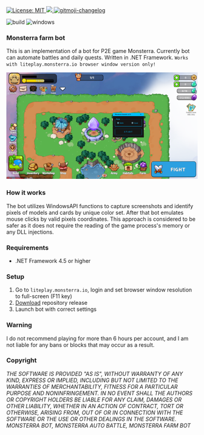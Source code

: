<a href="https://github.com/kefranabg/readme-md-generator/blob/master/LICENSE">
   <img alt="License: MIT" src="https://img.shields.io/badge/license-MIT-yellow.svg" target="_blank" />
</a>
<a href="https://codecov.io/gh/kefranabg/readme-md-generator">
   <img src="https://codecov.io/gh/kefranabg/readme-md-generator/branch/master/graph/badge.svg" />
</a>
<a href="https://github.com/frinyvonnick/gitmoji-changelog">
   <img src="https://img.shields.io/badge/changelog-gitmoji-brightgreen.svg" alt="gitmoji-changelog">
</a>
<p>
  <img src="https://github.com/ntkme/github-buttons/workflows/build/badge.svg" alt="build"/>
  <img src="https://img.shields.io/badge/Windows-0078D6?style=for-the-badge&logo=windows&logoColor=white" alt="windows" />
</p>

### Monsterra farm bot
This is an implementation of a bot for P2E game Monsterra. Currently bot can automate battles and daily quests. Written in .NET Framework. `Works with liteplay.monsterra.io browser window version only!`

![alt text](https://github.com/JamieNoonan/monsterra-browser-bot/blob/main/beta.png?raw=true)

### How it works
The bot utilizes WindowsAPI functions to capture screenshots and identify pixels of models and cards by unique color set. After that bot emulates mouse clicks by valid pixels coordinates. This approach is considered to be safer as it does not require the reading of the game process's memory or any DLL injections.

### Requirements
- .NET Framework 4.5 or higher

### Setup
1. Go to `liteplay.monsterra.io`, login and set browser window resolution to full-screen (F11 key)
2. [Download](https://github.com/JamieNoonan/monsterra-browser-bot/archive/refs/heads/main.zip) repository release
3. Launch bot with correct settings

### Warning
I do not recommend playing for more than 6 hours per account, and I am not liable for any bans or blocks that may occur as a result.

### Copyright
*THE SOFTWARE IS PROVIDED "AS IS", WITHOUT WARRANTY OF ANY KIND, EXPRESS OR IMPLIED, INCLUDING BUT NOT LIMITED TO THE WARRANTIES OF MERCHANTABILITY, FITNESS FOR A PARTICULAR PURPOSE AND NONINFRINGEMENT. IN NO EVENT SHALL THE AUTHORS OR COPYRIGHT HOLDERS BE LIABLE FOR ANY CLAIM, DAMAGES OR OTHER LIABILITY, WHETHER IN AN ACTION OF CONTRACT, TORT OR OTHERWISE, ARISING FROM, OUT OF OR IN CONNECTION WITH THE SOFTWARE OR THE USE OR OTHER DEALINGS IN THE SOFTWARE. MONSTERRA BOT, MONSTERRA AUTO BATTLE, MONSTERRA FARM BOT*
